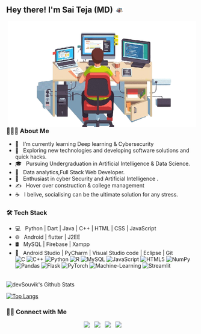 
        
<h2> Hey there! I'm Sai Teja (MD) <img src="coder-removebg-preview.png" width="25"></h2>
<img align="right" alt="GIF" src="coder-removebg-preview.png" width="500"/>

<h3> 👨🏻‍💻 About Me </h3>

- 🔭 &nbsp; I’m currently learning Deep learning & Cybersecurity
- 🤔 &nbsp; Exploring new technologies and developing software solutions and quick hacks.
- 🎓 &nbsp; Pursuing Undergraduation in Artificial Intelligence & Data Science.
- 💼 &nbsp; Data analytics,Full Stack Web Developer.
- 🌱 &nbsp; Enthusiast in cyber Security and Artificial Intelligence .
- ✍️ &nbsp; Hover over construction & college management
- ☕ &nbsp; I belive, socialising can be the ultimate solution for any stress. 

<h3>🛠 Tech Stack</h3>

- 💻 &nbsp; Python | Dart | Java | C++ | HTML | CSS | JavaScript 
- 🌐 &nbsp; Android | flutter | J2EE
- 🛢 &nbsp; MySQL | Firebase | Xampp
- 🔧 &nbsp; Android Studio | PyCharm | Visual Studio code | Eclipse | Git <br>
![C](https://img.shields.io/badge/c-%2300599C.svg?style=for-the-badge&logo=c&logoColor=white) ![C++](https://img.shields.io/badge/c++-%2300599C.svg?style=for-the-badge&logo=c%2B%2B&logoColor=white) ![Python](https://img.shields.io/badge/python-3670A0?style=for-the-badge&logo=python&logoColor=ffdd54) ![R](https://img.shields.io/badge/r-%23276DC3.svg?style=for-the-badge&logo=r&logoColor=white) ![MySQL](https://img.shields.io/badge/mysql-%2300599C.svg?style=for-the-badge&logo=mysql&logoColor=red) ![JavaScript](https://img.shields.io/badge/javascript-%23323330.svg?style=for-the-badge&logo=javascript&logoColor=%23F7DF1E) ![HTML5](https://img.shields.io/badge/html5-%23E34F26.svg?style=for-the-badge&logo=html5&logoColor=white) ![NumPy](https://img.shields.io/badge/numpy-%23013243.svg?style=for-the-badge&logo=numpy&logoColor=white) ![Pandas](https://img.shields.io/badge/pandas-%23150458.svg?style=for-the-badge&logo=pandas&logoColor=white) ![Flask](https://img.shields.io/badge/flask-%23000.svg?style=for-the-badge&logo=flask&logoColor=white) ![PyTorch](https://img.shields.io/badge/PyTorch-%23EE4C2C.svg?style=for-the-badge&logo=PyTorch&logoColor=white) ![Machine-Learning](https://img.shields.io/badge/machine-learning-%2300599C.svg?style=for-the-badge&logo=machine-learning%2B%2B&logoColor=white) ![Streamlit](https://img.shields.io/badge/streamlit-%2310699C.svg?style=for-the-badge&logo=streamlit%2B%2B&logoColor=white) 
<br>

<!-- ![souvik's Github Stats](https://github-readme-stats.vercel.app/api?username=devSouvik&show_icons=true&title_color=fff&icon_color=79ff97&text_color=9f9f9f&bg_color=151515) -->
<img align="center" src="https://github-readme-stats.vercel.app/api?username=mummidisettydhanushsaiteja&include_all_commits=true&count_private=true&show_icons=true&line_height=20&title_color=7A7ADB&icon_color=2234AE&text_color=D3D3D3&bg_color=0,000000,130F40" alt="devSouvik's Github Stats">

</br>


[![Top Langs](https://github-readme-stats.vercel.app/api/top-langs/?username=mummidisettydhanushsaiteja&layout=compact&text_color=daf7dc&bg_color=151515)](https://github.com/mummidisettydhanushsaiteja/github-readme-stats)

<h3> 🤝🏻 Connect with Me </h3>

<p align="center">
&nbsp; <a href="https://twitter.com/Sai_Teja_09" target="_blank" rel="noopener noreferrer"><img src="https://img.icons8.com/plasticine/100/000000/twitter.png" width="50" /></a>  
&nbsp; <a href="https://www.instagram.com/sai_teja_md/" target="_blank" rel="noopener noreferrer"><img src="https://img.icons8.com/plasticine/100/000000/instagram-new.png" width="50" /></a>  
&nbsp; <a href="https://www.linkedin.com/in/mummidisetty-dhanush-sai-teja-730468254/" target="_blank" rel="noopener noreferrer"><img src="https://img.icons8.com/plasticine/100/000000/linkedin.png" width="50" /></a>
&nbsp; <a href="mailto:saikulwanthsaiteja@gmail.com" target="_blank" rel="noopener noreferrer"><img src="https://img.icons8.com/plasticine/100/000000/gmail.png"  width="50" /></a>
</p>
